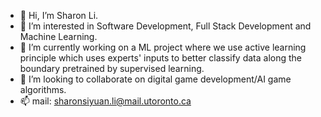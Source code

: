 - 👋              Hi, I’m Sharon Li.
- 👀              I’m interested in Software Development, Full Stack Development and Machine Learning.
- 🌱  I’m currently working on a ML project where we use active learning principle which uses experts' inputs to better classify data along the boundary pretrained by supervised learning.  
- 💞️  I’m looking to collaborate on digital game development/AI game algorithms.
- 📫  mail: sharonsiyuan.li@mail.utoronto.ca

<!---
Siyuan-uoftece/Siyuan-uoftece is a ✨ special ✨ repository because its `README.md` (this file) appears on your GitHub profile.
You can click the Preview link to take a look at your changes.
--->
